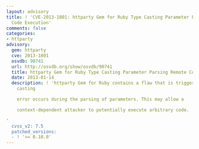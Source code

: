 ```yaml
---
layout: advisory
title: ! 'CVE-2013-1801: httparty Gem for Ruby Type Casting Parameter Parsing Remote
  Code Execution'
comments: false
categories:
- httparty
advisory:
  gem: httparty
  cve: 2013-1801
  osvdb: 90741
  url: http://osvdb.org/show/osvdb/90741
  title: httparty Gem for Ruby Type Casting Parameter Parsing Remote Code Execution
  date: 2013-01-14
  description: ! 'httparty Gem for Ruby contains a flaw that is triggered when a type
    casting

    error occurs during the parsing of parameters. This may allow a

    context-dependent attacker to potentially execute arbitrary code.

'
  cvss_v2: 7.5
  patched_versions:
  - ! '>= 0.10.0'
---
```

